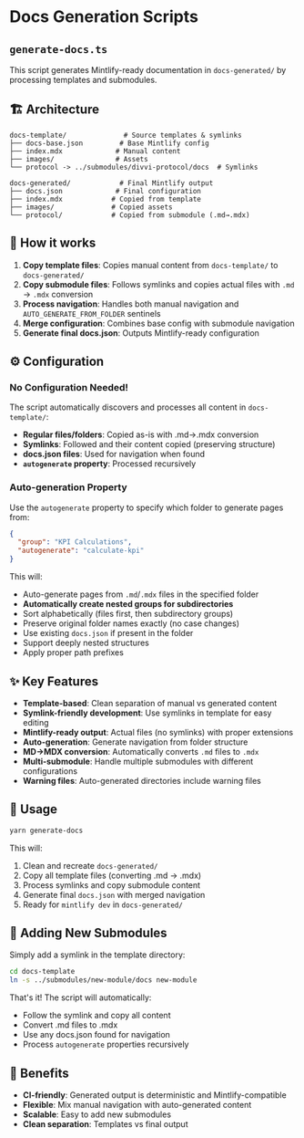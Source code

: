 # Docs Generation Scripts

## `generate-docs.ts`

This script generates Mintlify-ready documentation in `docs-generated/` by processing templates and submodules.

## 🏗️ **Architecture**

```
docs-template/              # Source templates & symlinks
├── docs-base.json         # Base Mintlify config
├── index.mdx             # Manual content
├── images/               # Assets
└── protocol -> ../submodules/divvi-protocol/docs  # Symlinks

docs-generated/            # Final Mintlify output
├── docs.json             # Final configuration
├── index.mdx            # Copied from template
├── images/              # Copied assets
└── protocol/            # Copied from submodule (.md→.mdx)
```

## 🔄 **How it works**

1. **Copy template files**: Copies manual content from `docs-template/` to `docs-generated/`
2. **Copy submodule files**: Follows symlinks and copies actual files with `.md` → `.mdx` conversion
3. **Process navigation**: Handles both manual navigation and `AUTO_GENERATE_FROM_FOLDER` sentinels
4. **Merge configuration**: Combines base config with submodule navigation
5. **Generate final docs.json**: Outputs Mintlify-ready configuration

## ⚙️ **Configuration**

### No Configuration Needed!

The script automatically discovers and processes all content in `docs-template/`:

- **Regular files/folders**: Copied as-is with .md→.mdx conversion
- **Symlinks**: Followed and their content copied (preserving structure)
- **docs.json files**: Used for navigation when found
- **`autogenerate` property**: Processed recursively

### Auto-generation Property

Use the `autogenerate` property to specify which folder to generate pages from:

```json
{
  "group": "KPI Calculations",
  "autogenerate": "calculate-kpi"
}
```

This will:

- Auto-generate pages from `.md`/`.mdx` files in the specified folder
- **Automatically create nested groups for subdirectories**
- Sort alphabetically (files first, then subdirectory groups)
- Preserve original folder names exactly (no case changes)
- Use existing `docs.json` if present in the folder
- Support deeply nested structures
- Apply proper path prefixes

## ✨ **Key Features**

- **Template-based**: Clean separation of manual vs generated content
- **Symlink-friendly development**: Use symlinks in template for easy editing
- **Mintlify-ready output**: Actual files (no symlinks) with proper extensions
- **Auto-generation**: Generate navigation from folder structure
- **MD→MDX conversion**: Automatically converts `.md` files to `.mdx`
- **Multi-submodule**: Handle multiple submodules with different configurations
- **Warning files**: Auto-generated directories include warning files

## 🚀 **Usage**

```bash
yarn generate-docs
```

This will:

1. Clean and recreate `docs-generated/`
2. Copy all template files (converting .md → .mdx)
3. Process symlinks and copy submodule content
4. Generate final `docs.json` with merged navigation
5. Ready for `mintlify dev` in `docs-generated/`

## 📁 **Adding New Submodules**

Simply add a symlink in the template directory:

```bash
cd docs-template
ln -s ../submodules/new-module/docs new-module
```

That's it! The script will automatically:

- Follow the symlink and copy all content
- Convert .md files to .mdx
- Use any docs.json found for navigation
- Process `autogenerate` properties recursively

## 🎯 **Benefits**

- **CI-friendly**: Generated output is deterministic and Mintlify-compatible
- **Flexible**: Mix manual navigation with auto-generated content
- **Scalable**: Easy to add new submodules
- **Clean separation**: Templates vs final output
